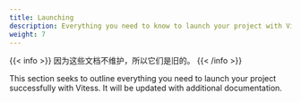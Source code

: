 ```yaml
---
title: Launching
description: Everything you need to know to launch your project with Vitess
weight: 7
---
```

{{< info >}}
因为这些文档不维护，所以它们是旧的。
{{< /info >}}

This section seeks to outline everything you need to launch your project successfully with Vitess. It will be updated with additional documentation.

